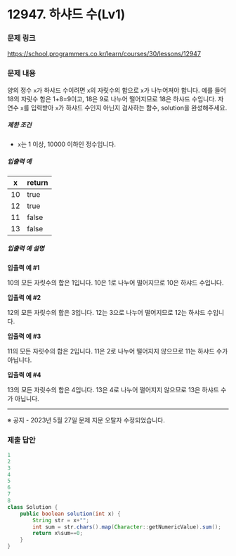 # 12947. 하샤드 수(Lv1)
### 문제 링크
https://school.programmers.co.kr/learn/courses/30/lessons/12947
### 문제 내용
양의 정수 `x`가 하샤드 수이려면 `x`의 자릿수의 합으로 `x`가 나누어져야 합니다. 예를 들어 18의 자릿수 합은 1+8=9이고, 18은 9로 나누어 떨어지므로 18은 하샤드 수입니다. 자연수 `x`를 입력받아 `x`가 하샤드 수인지 아닌지 검사하는 함수, solution을 완성해주세요.

##### 제한 조건

* `x`는 1 이상, 10000 이하인 정수입니다.

##### 입출력 예

| x  | return |
|----|--------|
| 10 | true   |
| 12 | true   |
| 11 | false  |
| 13 | false  |

##### 입출력 예 설명

**입출력 예 #1**   

10의 모든 자릿수의 합은 1입니다. 10은 1로 나누어 떨어지므로 10은 하샤드 수입니다.

**입출력 예 #2**   

12의 모든 자릿수의 합은 3입니다. 12는 3으로 나누어 떨어지므로 12는 하샤드 수입니다.

**입출력 예 #3**   

11의 모든 자릿수의 합은 2입니다. 11은 2로 나누어 떨어지지 않으므로 11는 하샤드 수가 아닙니다.

**입출력 예 #4**   

13의 모든 자릿수의 합은 4입니다. 13은 4로 나누어 떨어지지 않으므로 13은 하샤드 수가 아닙니다.

*** ** * ** ***

※ 공지 - 2023년 5월 27일 문제 지문 오탈자 수정되었습니다.

### 제출 답안
```java
1
2
3
4
5
6
7
8
class Solution {
    public boolean solution(int x) {
        String str = x+"";
        int sum = str.chars().map(Character::getNumericValue).sum();
        return x%sum==0;
    }
}
```
